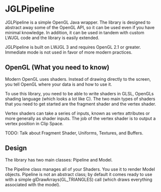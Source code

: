 # JGLPipeline

JGLPipeline is a simple OpenGL Java wrapper. The library is designed to abstract away some of the OpenGL API, so it can be used even if you have minimal knowledge. In addition, it can be used in tandem with custom LWJGL code and the library is easily extended.

JGLPipeline is built on LWJGL 3 and requires OpenGL 2.1 or greater. Immediate mode is not used in favor of more modern practices.

## OpenGL (What you need to know)

Modern OpenGL uses shaders. Instead of drawing directly to the screen, you tell OpenGL where your data is and how to use it.

To use this library, you need to be able to write shaders in GLSL, OpenGLs shading language (which looks a lot like C). The two main types of shaders that you need to get started are the fragment shader and the vertex shader.

Vertex shaders can take a series of inputs, known as vertex attributes or more generally as shader inputs. The job of the vertex shader is to output a vertex position in Clip Space.

TODO: Talk about Fragment Shader, Uniforms, Textures, and Buffers.

## Design

The library has two main classes: Pipeline and Model.

The Pipeline class manages all of your Shaders. You use it to render Model objects. Pipeline is not an abstract class; by default it comes ready to use with a simple glDrawArrays(GL_TRIANGLES) call (which draws everything associated with the model).

